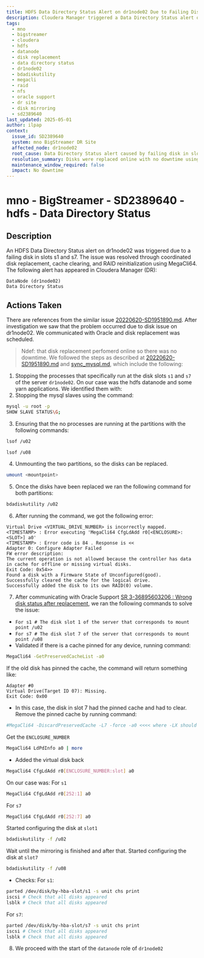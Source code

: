```yaml
---
title: HDFS Data Directory Status Alert on dr1node02 Due to Failing Disk
description: Cloudera Manager triggered a Data Directory Status alert on dr1node02 caused by a failing disk; resolved through disk replacement, RAID reconfiguration, and validation using bdadiskutility and MegaCli64.
tags:
  - mno
  - bigstreamer
  - cloudera
  - hdfs
  - datanode
  - disk replacement
  - data directory status
  - dr1node02
  - bdadiskutility
  - megacli
  - raid
  - nfs
  - oracle support
  - dr site
  - disk mirroring
  - sd2389640
last_updated: 2025-05-01
author: ilpap
context:
  issue_id: SD2389640
  system: mno BigStreamer DR Site
  affected_node: dr1node02
  root_cause: Data Directory Status alert caused by failing disk in slots s1 and s7 on dr1node02
  resolution_summary: Disks were replaced online with no downtime using bdadiskutility and MegaCli64 to clear cache, reconfigure RAID, and validate partitions; DataNode role restarted successfully
  maintenance_window_required: false
  impact: No downtime
---
```

# mno - BigStreamer - SD2389640 - hdfs - Data Directory Status
## Description
An HDFS Data Directory Status alert on dr1node02 was triggered due to a failing disk in slots s1 and s7. The issue was resolved through coordinated disk replacement, cache clearing, and RAID reinitialization using MegaCli64.
The following alert has appeared in Cloudera Manager (DR):
```
DataNode (dr1node02)
Data Directory Status
```
## Actions Taken
There are references from the similar issue [20220620-SD1951890.md](20220620-SD1951890.md).
After investigation we saw that the problem occurred due to disk issue on dr1node02.
We communicated with Oracle and disk replacement was scheduled.
> Ndef: that disk replacement perfomerd online so there was no downtime.
We followed the steps as described at [20220620-SD1951890.md](20220620-SD1951890.md) and [sync_mysql.md](sync_mysql.md), which include the following:
1. Stopping the processes that specifically run at the disk slots `s1` and `s7` of the server `dr1node02`. On our case was the hdfs datanode and some yarn applications. We identified them with:
2. Stopping the mysql slaves using the command:
```bash
mysql -u root -p
SHOW SLAVE STATUS\G;
```
3. Ensuring that the no processes are running at the partitions with the following commands:
```bash
lsof /u02
```
```bash
lsof /u08
```
4. Unmounting the two partitions, so the disks can be replaced.
```bash
umount <mountpoint>
```
5. Once the disks have been replaced we ran the following command for both partitions:
```bash
bdadiskutility /u02
```
6. After running the command, we got the following error:
```
Virtual Drive <VIRTUAL_DRIVE_NUMBER> is incorrectly mapped.
<TIMESTAMP> : Error executing 'MegaCli64 CfgLdAdd r0[<ENCLOSURE>:<SLOT>] a0'
<TIMESTAMP> : Error code is 84 . Response is <<
Adapter 0: Configure Adapter Failed
FW error description:
The current operation is not allowed because the controller has data in cache for offline or missing virtual disks.
Exit Code: 0x54>>
Found a disk with a Firmware State of Unconfigured(good).
Successfully cleared the cache for the logical drive.
Successfully added the disk to its own RAID(0) volume.
```
7. After communicating with Oracle Support [SR 3-36895603206 : Wrong disk status after replacement](https://support.oracle.com/epmos/faces/SrDetail?_afrLoop=206254157461870&srNumber=3-36895603206&queryModeName=Technical&needSrDetailRefresh=true&_afrvwxowMode=0&_adf.ctrl-state=iwvcvrye_184), we ran the following commands to solve the issue:
- `For s1 # The disk slot 1 of the server that corresponds to mount point /u02`
- `For s7 # The disk slot 7 of the server that corresponds to mount point /u08`
- Validated if there is a cache pinned for any device, running command:
```bash
MegaCli64 -GetPreservedCacheList -a0 
```
If the old disk has pinned the cache, the command will return something like:
```
Adapter #0
Virtual Drive(Target ID 07): Missing.
Exit Code: 0x00
```
- In this case, the disk in slot 7 had the pinned cache and had to clear.
Remove the pinned cache by running command:
```bash
#MegaCli64 -DiscardPreservedCache -L7 -force -a0 <<<< where -LX should be replaced by the Target ID number reported in previous step.
```
Get the `ENCLOSURE_NUMBER`
```bash
MegaCli64 LdPdInfo a0 | more
```
- Added the virtual disk back
```bash
MegaCli64 CfgLdAdd r0[ENCLOSURE_NUMBER:slot] a0
```
On our case was:
For `s1`
```bash
MegaCli64 CfgLdAdd r0[252:1] a0
```
For `s7`
```bash
MegaCli64 CfgLdAdd r0[252:7] a0
```
Started configuring the disk at `slot1`
```bash
bdadiskutility -f /u02
```
Wait until the mirroring is finished and after that.
Started configuring the disk at `slot7`
```bash
bdadiskutility -f /u08
```
- Checks:
For `s1`:
```bash
parted /dev/disk/by-hba-slot/s1 -s unit chs print
iscsi # Check that all disks appeared
lsblk # Check that all disks appeared
```
For `s7`:
```bash
parted /dev/disk/by-hba-slot/s7 -s unit chs print
iscsi # Check that all disks appeared
lsblk # Check that all disks appeared
```
8. We proceed with the start of the `datanode` role of `dr1node02`